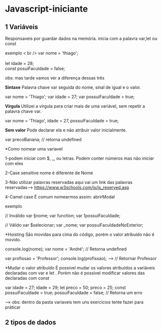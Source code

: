 # Javascript-iniciante
## 1 Variáveis
Responsaveis por guardar dados na memória.
inicia com a palavra var,let ou const

exemplo < br />
var nome = 'thiago'; <br/>                            
let idade = 28; <br/>
const posuiFaculdade = false;<br/>

obs: mas tarde vamos ver a diferença dessas três

**Sintaxe**
Palavra chave var seguida do nome, sinal de igual e o valor.

var nome = 'Thiago';
var idade = 27;
var possuiFaculdade = true;

**Vírgula**
Utilizei a vírgula para criar mais de uma variável, sem repetir a
palavra chave var.

var nome = 'Thiago',
idade = 27,
possuiFaculdade = true;

**Sem valor**
Pode declarar ela e não atribuir valor inicialmente.

var precoBanana;
// retorna undefined

*Como nomear uma variavel

1-podem iniciar com $, _, ou letras.
Podem conter números mas não iniciar com eles

2-Case sensitive
nome é diferente de Nome

3-Não utilizar palavras reservadas
aqui vai um link das palavras reservadas--> https://www.w3schools.com/js/js_reserved.asp

4-Camel case
É comum nomearmos assim: abrirModal

exemplo

// Inválido
var §nome;
var function;
var 1possuiFaculdade;

// Válido
var $selecionar;
var _nome;
var possuiFaculdadeNoExterior;

*Hoisting
São movidas para cima do código, porém o valor atribuído não é
movido.

console.log(nome);
var nome = 'André'; // Retorna undefined

var profissao = 'Professor';
console.log(profissao); --> // Retornar Professor

*Mudar o valor atribuído
É possível mudar os valores atribuídos a variáveis declaradas com
var e let . Porém não é possível modificar valores das declaradas com const

var idade = 27;
idade = 29;
let preco = 50;
preco = 25;
const possuiFaculdade = true;
possuiFaculdade = false;
// Retorna um erro

--> obs: dentro da pasta variaveis tem uns exercicios tente fazer para práticar

## 2 tipos de dados
